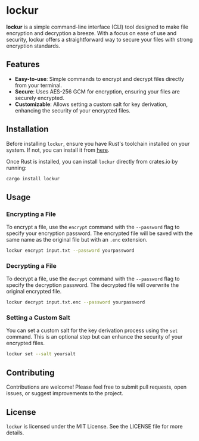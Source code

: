 # lockur

**lockur** is a simple command-line interface (CLI) tool designed to make file encryption and decryption a breeze. With a focus on ease of use and security, lockur offers a straightforward way to secure your files with strong encryption standards.

## Features

- **Easy-to-use**: Simple commands to encrypt and decrypt files directly from your terminal.
- **Secure**: Uses AES-256 GCM for encryption, ensuring your files are securely encrypted.
- **Customizable**: Allows setting a custom salt for key derivation, enhancing the security of your encrypted files.

## Installation

Before installing `lockur`, ensure you have Rust's toolchain installed on your system. If not, you can install it from [here](https://rustup.rs/).

Once Rust is installed, you can install `lockur` directly from crates.io by running:

```bash
cargo install lockur
```

## Usage

### Encrypting a File

To encrypt a file, use the `encrypt` command with the `--password` flag to specify your encryption password. The encrypted file will be saved with the same name as the original file but with an `.enc` extension.

```bash
lockur encrypt input.txt --password yourpassword
```

### Decrypting a File

To decrypt a file, use the `decrypt` command with the `--password` flag to specify the decryption password. The decrypted file will overwrite the original encrypted file.

```bash
lockur decrypt input.txt.enc --password yourpassword
```

### Setting a Custom Salt

You can set a custom salt for the key derivation process using the `set` command. This is an optional step but can enhance the security of your encrypted files.

```bash
lockur set --salt yoursalt
```

## Contributing

Contributions are welcome! Please feel free to submit pull requests, open issues, or suggest improvements to the project.

## License

`lockur` is licensed under the MIT License. See the LICENSE file for more details.
